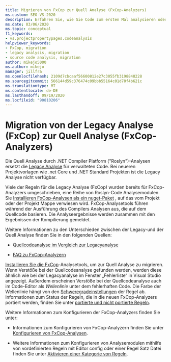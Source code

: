 ```yaml
---
title: Migrieren von FxCop zur Quell Analyse (FxCop-Analyzers)
ms.custom: SEO-VS-2020
description: Erfahren Sie, wie Sie Code zum ersten Mal analysieren oder von FxCop (Binary Analysis) zur neuen Methode der Analyse von verwaltetem Code mithilfe der Quell Analyse (FxCop-Analyzers) migrieren.
ms.date: 03/06/2020
ms.topic: conceptual
f1_keywords:
- vs.projectpropertypages.codeanalysis
helpviewer_keywords:
- FxCop, migration
- legacy analysis, migration
- source code analysis, migration
author: mikejo5000
ms.author: mikejo
manager: jillfra
ms.openlocfilehash: 2109d7cbcaaf56600812e27c3055fb3198848228
ms.sourcegitcommit: 566144d59c376474c09bbb55164c01d70f4b621c
ms.translationtype: MT
ms.contentlocale: de-DE
ms.lasthandoff: 09/19/2020
ms.locfileid: "90810206"
---
```

# <a name="migrate-from-legacy-analysis-fxcop-to-source-analysis-fxcop-analyzers"></a>Migration von der Legacy Analyse (FxCop) zur Quell Analyse (FxCop-Analyzers)

Die Quell Analyse durch .NET Compiler Platform ("Roslyn")-Analysen ersetzt die [Legacy Analyse](../code-quality/code-analysis-for-managed-code-overview.md) für verwalteten Code. Bei neueren Projektvorlagen wie .net Core und .NET Standard Projekten ist die Legacy Analyse nicht verfügbar.

Viele der Regeln für die Legacy Analyse (FxCop) wurden bereits für FxCop-Analyzers umgeschrieben, eine Reihe von Roslyn-Code Analysemodulen. Sie [Installieren FxCop-Analysen als ein nuget-Paket](install-fxcop-analyzers.md#nuget-package) , auf das vom Projekt oder der Projekt Mappe verwiesen wird. FxCop-Analysetools führen während der Ausführung des Compilers Analysen aus, die auf dem Quellcode basieren. Die Analyseergebnisse werden zusammen mit den Ergebnissen der Kompilierung gemeldet.

Weitere Informationen zu den Unterschieden zwischen der Legacy-und der Quell Analyse finden Sie in den folgenden Quellen:

- [Quellcodeanalyse im Vergleich zur Legacyanalyse](../code-quality/fxcop-analyzers-faq.md#whats-the-difference-between-legacy-fxcop-and-fxcop-analyzers)

- [FAQ zu FxCop-Analyzern](../code-quality/fxcop-analyzers-faq.md)

[Installieren Sie die FxCop](../code-quality/install-fxcop-analyzers.md)-Analysetools, um zur Quell Analyse zu migrieren. Wenn Verstöße bei der Quellcodeanalyse gefunden werden, werden diese ähnlich wie bei der Legacyanalyse im Fenster „Fehlerliste“ in Visual Studio angezeigt. Außerdem erscheinen Verstöße bei der Quellcodeanalyse auch im Code-Editor als *Wellenlinie* unter dem fehlerhaften Code. Die Farbe der Wellenlinie hängt von den [Schweregradeinstellungen](../code-quality/use-roslyn-analyzers.md#configure-severity-levels) der Regel ab. Informationen zum Status der Regeln, die in die neuen FxCop-Analyzers portiert werden, finden Sie unter [portierte und nicht portierte Regeln](../code-quality/fxcop-rule-port-status.md).

Weitere Informationen zum Konfigurieren der FxCop-Analyzers finden Sie unter:

- Informationen zum Konfigurieren von FxCop-Analyzern finden Sie unter [Konfigurieren von FxCop-Analysen](../code-quality/configure-fxcop-analyzers.md).

- Weitere Informationen zum Konfigurieren von Analysemodulen mithilfe von vordefinierten Regeln mit Editor config oder einer Regel Satz Datei finden Sie unter [Aktivieren einer Kategorie von Regeln](../code-quality/analyzer-rule-sets.md).
